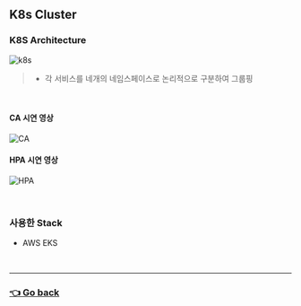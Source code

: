 ## K8s Cluster

### K8S Architecture
![k8s](https://user-images.githubusercontent.com/59479926/209427905-640e1df4-a3f1-4e8f-838d-1ec150d2ea43.png)
>- 각 서비스를 네개의 네임스페이스로 논리적으로 구분하여 그룹핑

</br>

#### CA 시연 영상
![CA](https://user-images.githubusercontent.com/110655823/216240173-76c821e5-6ad3-4797-8d26-b7a280226ece.gif)

#### HPA 시연 영상
![HPA](https://user-images.githubusercontent.com/110655823/216240217-1f1ada85-5c0f-488d-8359-2806268ab3e4.gif)

</br>

### 사용한 Stack
- AWS EKS

</br>

---

### [👈 Go back](https://github.com/hyunjaebok/AWeSome_AWS_FinalProject)
